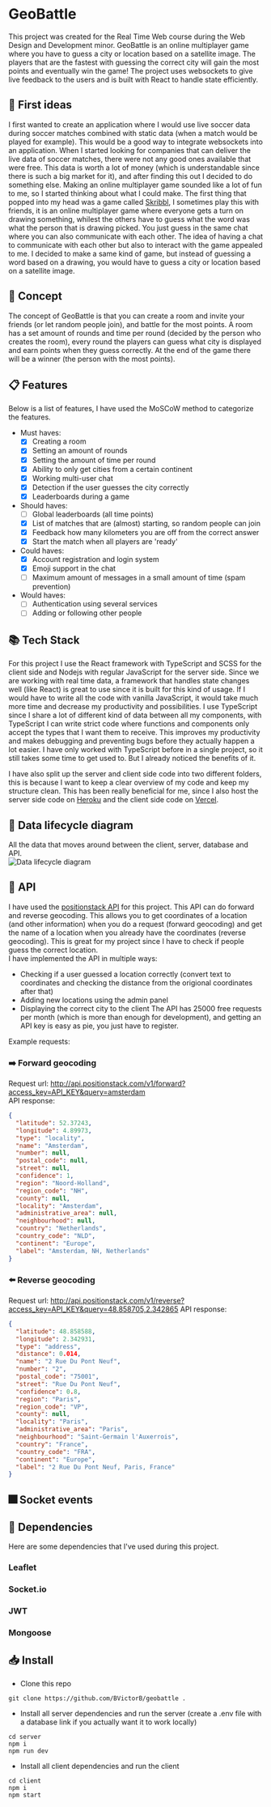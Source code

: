 # GeoBattle
This project was created for the Real Time Web course during the Web Design and Development minor. GeoBattle is an online multiplayer game where you have to guess a city or location based on a satellite image. The players that are the fastest with guessing the correct city will gain the most points and eventually win the game! The project uses websockets to give live feedback to the users and is built with React to handle state efficiently.

## :speech_balloon: First ideas
I first wanted to create an application where I would use live soccer data during soccer matches combined with static data (when a match would be played for example). This would be a good way to integrate websockets into an application. When I started looking for companies that can deliver the live data of soccer matches, there were not any good ones available that were free. This data is worth a lot of money (which is understandable since there is such a big market for it), and after finding this out I decided to do something else.
Making an online multiplayer game sounded like a lot of fun to me, so I started thinking about what I could make. The first thing that popped into my head was a game called [Skribbl](https://skribbl.io/), I sometimes play this with friends, it is an online multiplayer game where everyone gets a turn on drawing something, whilest the others have to guess what the word was what the person that is drawing picked. You just guess in the same chat where you can also communicate with each other. The idea of having a chat to communicate with each other but also to interact with the game appealed to me. I decided to make a same kind of game, but instead of guessing a word based on a drawing, you would have to guess a city or location based on a satellite image.

## :rocket: Concept
The concept of GeoBattle is that you can create a room and invite your friends (or let random people join), and battle for the most points. A room has a set amount of rounds and time per round (decided by the person who creates the room), every round the players can guess what city is displayed and earn points when they guess correctly. At the end of the game there will be a winner (the person with the most points).

## :clipboard: Features 
Below is a list of features, I have used the MoSCoW method to categorize the features.

* Must haves:
  - [X] Creating a room
  - [X] Setting an amount of rounds
  - [X] Setting the amount of time per round
  - [X] Ability to only get cities from a certain continent
  - [X] Working multi-user chat
  - [X] Detection if the user guesses the city correctly
  - [X] Leaderboards during a game

* Should haves:
  - [ ] Global leaderboards (all time points)
  - [X] List of matches that are (almost) starting, so random people can join
  - [X] Feedback how many kilometers you are off from the correct answer
  - [X] Start the match when all players are 'ready'

* Could haves:
  - [X] Account registration and login system
  - [X] Emoji support in the chat
  - [ ] Maximum amount of messages in a small amount of time (spam prevention)

* Would haves:
  - [ ] Authentication using several services
  - [ ] Adding or following other people

## :books: Tech Stack
For this project I use the React framework with TypeScript and SCSS for the client side and Nodejs with regular JavaScript for the server side. Since we are working with real time data, a framework that handles state changes well (like React) is great to use since it is built for this kind of usage. If I would have to write all the code with vanilla JavaScript, it would take much more time and decrease my productivity and possibilities. I use TypeScript since I share a lot of different kind of data between all my components, with TypeScript I can write strict code where functions and components only accept the types that I want them to receive. This improves my productivity and makes debugging and preventing bugs before they actually happen a lot easier. I have only worked with TypeScript before in a single project, so it still takes some time to get used to. But I already noticed the benefits of it.

I have also split up the server and client side code into two different folders, this is because I want to keep a clear overview of my code and keep my structure clean. This has been really beneficial for me, since I also host the server side code on [Heroku](https://heroku.com/) and the client side code on [Vercel](https://vercel.com/).

##  :repeat: Data lifecycle diagram
All the data that moves around between the client, server, database and API.  
![Data lifecycle diagram](https://user-images.githubusercontent.com/10921830/116404257-c3b03880-a82e-11eb-8098-da8d3fdad1cd.png)

## :paperclip: API
I have used the [positionstack API](https://positionstack.com/) for this project. This API can do forward and reverse geocoding. This allows you to get coordinates of a location (and other information) when you do a request (forward geocoding) and get the name of a location when you already have the coordinates (reverse geocoding). This is great for my project since I have to check if people guess the correct location.  
I have implemented the API in multiple ways:
- Checking if a user guessed a location correctly (convert text to coordinates and checking the distance from the origional coordinates after that)
- Adding new locations using the admin panel
- Displaying the correct city to the client
The API has 25000 free requests per month (which is more than enough for development), and getting an API key is easy as pie, you just have to register.  

Example requests:

### :arrow_right: Forward geocoding  
Request url: http://api.positionstack.com/v1/forward?access_key=API_KEY&query=amsterdam  
API response:
```json
{
  "latitude": 52.37243,
  "longitude": 4.89973,
  "type": "locality",
  "name": "Amsterdam",
  "number": null,
  "postal_code": null,
  "street": null,
  "confidence": 1,
  "region": "Noord-Holland",
  "region_code": "NH",
  "county": null,
  "locality": "Amsterdam",
  "administrative_area": null,
  "neighbourhood": null,
  "country": "Netherlands",
  "country_code": "NLD",
  "continent": "Europe",
  "label": "Amsterdam, NH, Netherlands"
}
```

### :arrow_left: Reverse geocoding  
Request url: http://api.positionstack.com/v1/reverse?access_key=API_KEY&query=48.858705,2.342865
API response:
```json
{
  "latitude": 48.858588,
  "longitude": 2.342931,
  "type": "address",
  "distance": 0.014,
  "name": "2 Rue Du Pont Neuf",
  "number": "2",
  "postal_code": "75001",
  "street": "Rue Du Pont Neuf",
  "confidence": 0.8,
  "region": "Paris",
  "region_code": "VP",
  "county": null,
  "locality": "Paris",
  "administrative_area": "Paris",
  "neighbourhood": "Saint-Germain l'Auxerrois",
  "country": "France",
  "country_code": "FRA",
  "continent": "Europe",
  "label": "2 Rue Du Pont Neuf, Paris, France"
}
```

## :fireworks: Socket events

## :wrench: Dependencies
Here are some dependencies that I've used during this project.

### Leaflet

### Socket.io

### JWT

### Mongoose


## :inbox_tray: Install

- Clone this repo
```
git clone https://github.com/BVictorB/geobattle .
```
- Install all server dependencies and run the server (create a .env file with a database link if you actually want it to work locally)
```
cd server
npm i
npm run dev
```
- Install all client dependencies and run the client
```
cd client
npm i
npm start
```
